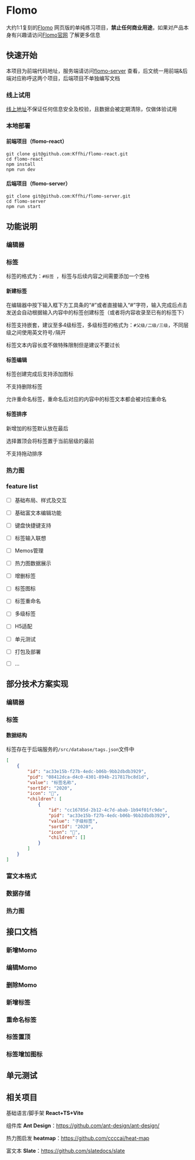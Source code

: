 # Flomo

大约1:1复刻的[Flomo](https://flomoapp.com/) 网页版的单纯练习项目，**禁止任何商业用途**，如果对产品本身有兴趣请访问[Flomo官网](https://flomoapp.com/) 了解更多信息



## 快速开始

本项目为前端代码地址，服务端请访问[flomo-server](https://github.com/Kffhi/flomo-server) 查看，后文统一用前端&后端对应称呼这两个项目，后端项目不单独编写文档

### 线上试用

[线上地址]()不保证任何信息安全及校验，且数据会被定期清除，仅做体验试用

### 本地部署

#### 前端项目（flomo-react）

```shell
git clone git@github.com:Kffhi/flomo-react.git
cd flomo-react
npm install
npm run dev
```

#### 后端项目（flomo-server）

```shell l
git clone git@github.com:Kffhi/flomo-server.git
cd flomo-server
npm run start
```



## 功能说明

### 编辑器

### 标签

标签的格式为：`#标签 `，标签与后续内容之间需要添加一个空格

#### 新建标签

在编辑器中按下输入框下方工具条的“#”或者直接输入“#”字符，输入完成后点击发送会自动根据输入内容中的标签创建标签（或者将内容收录至已有的标签下）

标签支持嵌套，建议至多4级标签，多级标签的格式为：`#父级/二级/三级`，不同层级之间使用英文符号`/`隔开

标签文本内容长度不做特殊限制但是建议不要过长

#### 标签编辑

标签创建完成后支持添加图标

不支持删除标签

允许重命名标签，重命名后对应的内容中的标签文本都会被对应重命名

#### 标签排序

新增加的标签默认放在最后

选择置顶会将标签置于当前层级的最前

不支持拖动排序



### 热力图

### feature list

- [ ] 基础布局、样式及交互
- [ ] 基础富文本编辑功能
- [ ] 键盘快捷键支持
- [ ] 标签输入联想
- [ ] Memos管理
- [ ] 热力图数据展示
- [ ] 增删标签
- [ ] 标签图标
- [ ] 标签重命名
- [ ] 多级标签
- [ ] H5适配
- [ ] 单元测试
- [ ] 打包及部署
- [ ] ...



## 部分技术方案实现

### 编辑器

### 标签

#### 数据结构

标签存在于后端服务的`/src/database/tags.json`文件中

```json
[
    {
        "id": "ac33e15b-f27b-4edc-b06b-9bb2dbdb3929",
        "pid": "08412dca-d4c0-4301-894b-217817bc8d1d",
        "value": "标签名称",
        "sortId": "2020",
        "icon": "💨",
        "children": [
            {
                "id": "cc16785d-2b12-4c7d-abab-1b94f01fc9de",
                "pid": "ac33e15b-f27b-4edc-b06b-9bb2dbdb3929",
                "value": "子级标签",
                "sortId": "2020",
                "icon": "👻",
                "children": []
            }
        ]
    }
]

```



### 富文本格式

### 数据存储

### 热力图



## 接口文档

### 新增Momo

### 编辑Momo

### 删除Momo

### 新增标签

### 重命名标签

### 标签置顶

### 标签增加图标

## 单元测试

## 相关项目

基础语言/脚手架   **React+TS+Vite**

组件库   **Ant Design**：https://github.com/ant-design/ant-design/

热力图启发   **heatmap**：https://github.com/ccccai/heat-map

富文本   **Slate**：https://github.com/slatedocs/slate

